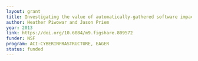 ```yaml
---
layout: grant
title: Investigating the value of automatically-gathered software impact data
author: Heather Piwowar and Jason Priem
year: 2013
link: https://doi.org/10.6084/m9.figshare.809572
funder: NSF
program: ACI-CYBERINFRASTRUCTURE, EAGER
status: funded
---
```

